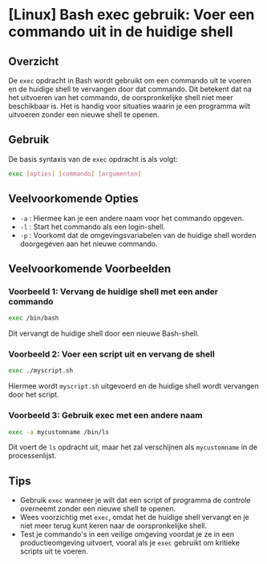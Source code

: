 # [Linux] Bash exec gebruik: Voer een commando uit in de huidige shell

## Overzicht
De `exec` opdracht in Bash wordt gebruikt om een commando uit te voeren en de huidige shell te vervangen door dat commando. Dit betekent dat na het uitvoeren van het commando, de oorspronkelijke shell niet meer beschikbaar is. Het is handig voor situaties waarin je een programma wilt uitvoeren zonder een nieuwe shell te openen.

## Gebruik
De basis syntaxis van de `exec` opdracht is als volgt:

```bash
exec [opties] [commando] [argumenten]
```

## Veelvoorkomende Opties
- `-a` : Hiermee kan je een andere naam voor het commando opgeven.
- `-l` : Start het commando als een login-shell.
- `-p` : Voorkomt dat de omgevingsvariabelen van de huidige shell worden doorgegeven aan het nieuwe commando.

## Veelvoorkomende Voorbeelden

### Voorbeeld 1: Vervang de huidige shell met een ander commando
```bash
exec /bin/bash
```
Dit vervangt de huidige shell door een nieuwe Bash-shell.

### Voorbeeld 2: Voer een script uit en vervang de shell
```bash
exec ./myscript.sh
```
Hiermee wordt `myscript.sh` uitgevoerd en de huidige shell wordt vervangen door het script.

### Voorbeeld 3: Gebruik exec met een andere naam
```bash
exec -a mycustomname /bin/ls
```
Dit voert de `ls` opdracht uit, maar het zal verschijnen als `mycustomname` in de processenlijst.

## Tips
- Gebruik `exec` wanneer je wilt dat een script of programma de controle overneemt zonder een nieuwe shell te openen.
- Wees voorzichtig met `exec`, omdat het de huidige shell vervangt en je niet meer terug kunt keren naar de oorspronkelijke shell.
- Test je commando's in een veilige omgeving voordat je ze in een productieomgeving uitvoert, vooral als je `exec` gebruikt om kritieke scripts uit te voeren.